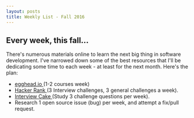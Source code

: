 ```yaml
---
layout: posts
title: Weekly List - Fall 2016
---
```


<article class="home-article">
<h1>Every week, this fall...</h1>    

<p>There's numerous materials online to learn the next
big thing in software development. I've narrowed down
some of the best resources that I'll be dedicating some time to each week - at least for the next month. Here's the plan:</p>

<ul>
    <li><a href="egghead.io">egghead.io </a>(1-2 courses week)</li>
    <li><a href="https://hackerrank.com">Hacker Rank </a>
    (3 Interview challenges, 3 general challenges a week).</li>
    <li><a href="https://interviewcake.com">Interview Cake </a>(Study 3 challenge questions per week).</li>
    <li>Research 1 open source issue (bug) per week, and attempt a fix/pull request.</li>
</ul>

</article>